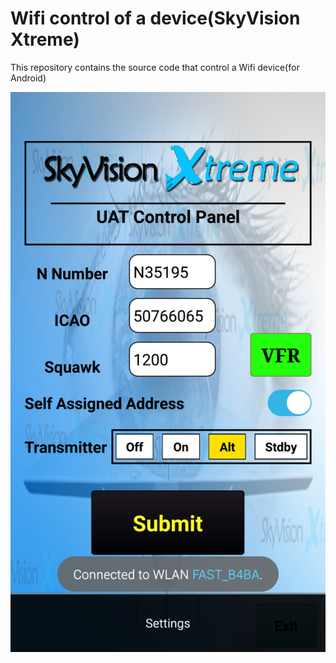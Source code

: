 Wifi control of a device(SkyVision Xtreme)
====

This repository contains the source code that control a Wifi device(for Android)

![Screen Shot](images/Screenshot.png)
